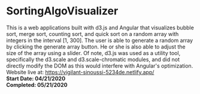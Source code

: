 # SortingAlgoVisualizer
This is a web applications built with d3.js and Angular that visualizes bubble sort, merge sort, counting sort, and quick sort 
on a random array with integers in the interval [1, 300]. The user is able to generate a random array by clicking the generate array 
button. He or she is also able to adjust the size of the array using a slider.
Of note, d3.js was used as a utility tool, specifically the d3.scale and d3.scale-chromatic modules, and did not directly modify the DOM as this would interfere with Angular's optimization. 
Website live at: https://vigilant-sinoussi-5234de.netlify.app/
<br/>
**Start Date: 04/21/2020**
<br/>
**Completed: 05/21/2020**


